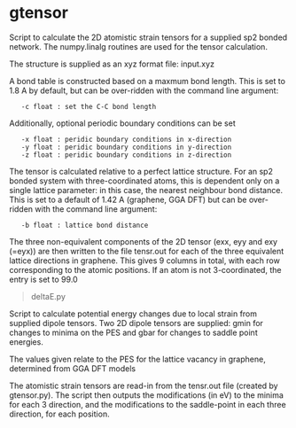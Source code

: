 # gtensor

Script to calculate the 2D atomistic strain tensors for a supplied
sp2 bonded network. The numpy.linalg routines are used for the tensor 
calculation. 

The structure is supplied as an xyz format file: input.xyz

A bond table is constructed based on a maxmum bond length. This is set to 1.8 A by default, but can be over-ridden with the command line argument: 

       -c float : set the C-C bond length

Additionally, optional periodic boundary conditions can be set

       -x float : peridic boundary conditions in x-direction
       -y float : peridic boundary conditions in y-direction
       -z float : peridic boundary conditions in z-direction
 
The tensor is calculated relative to a perfect lattice structure. For an sp2 bonded system with three-coordinated atoms, this is dependent only on a single lattice parameter: in this case, the nearest neighbour bond distance. This is set to a default of 1.42 A (graphene, GGA DFT) but can be over-ridden with the command line argument:

       -b float : lattice bond distance
 
The three non-equivalent components of the 2D tensor (exx, eyy and exy (=eyx)) are then written to the file tensr.out for each of the three equivalent lattice directions in graphene. This gives 9 columns in total, with each row corresponding to the atomic positions. If an atom is not 3-coordinated, the entry is set to 99.0

> deltaE.py

Script to calculate potential energy changes due to local strain from supplied dipole tensors. Two 2D dipole tensors are supplied: gmin for changes to minima on the PES and gbar for changes to saddle point energies. 

The values given relate to the PES for the lattice vacancy in graphene, determined from GGA DFT models

The atomistic strain tensors are read-in from the tensr.out file (created by gtensor.py). The script then outputs the modifications (in eV) to the minima for each 3 direction, and the modifications to the saddle-point in each three direction, for each position. 
